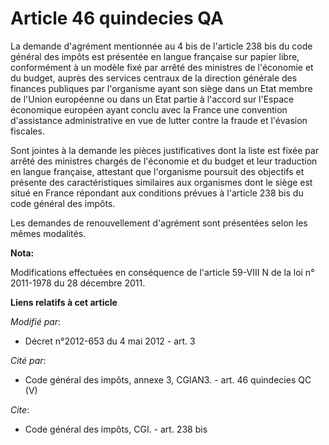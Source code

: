 # Article 46 quindecies QA

La demande d'agrément mentionnée au 4 bis de l'article 238 bis du code général des impôts est présentée en langue française
sur papier libre, conformément à un modèle fixé par arrêté des ministres de l'économie et du budget, auprès des services
centraux de la direction générale des finances publiques par l'organisme ayant son siège dans un Etat membre de l'Union
européenne ou dans un Etat partie à l'accord  sur l'Espace économique européen ayant conclu avec la France une  convention
d'assistance administrative en vue de lutter contre la fraude  et l'évasion fiscales. 

Sont jointes à la demande les pièces justificatives dont la liste est fixée par arrêté des ministres chargés de l'économie et
du budget et leur traduction en langue française, attestant que l'organisme poursuit des objectifs et présente des
caractéristiques similaires aux organismes dont le siège est situé en France répondant aux conditions prévues à l'article 238
bis du code général des impôts. 

Les demandes de renouvellement d'agrément sont présentées selon les mêmes modalités.

**Nota:**

Modifications effectuées en conséquence de l'article 59-VIII N de la loi n° 2011-1978 du 28 décembre 2011.

**Liens relatifs à cet article**

_Modifié par_:

  - Décret n°2012-653 du 4 mai 2012 - art. 3

_Cité par_:

  - Code général des impôts, annexe 3, CGIAN3. - art. 46 quindecies QC (V)

_Cite_:

  - Code général des impôts, CGI. - art. 238 bis
